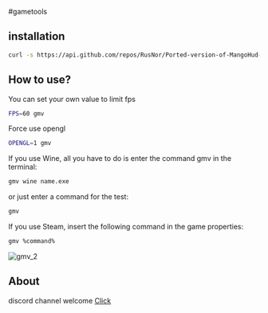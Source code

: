 #gametools
## installation
```bash
curl -s https://api.github.com/repos/RusNor/Ported-version-of-MangoHud-and-vkBasalt/releases/latest | grep "install_gmv_utils_v" | cut -d : -f 2,3 | tr -d \" | wget -qi - || chmod +x $HOME/install_gmv_utils_v* && sh install_gmv_utils_v*
```
## How to use?

You can set your own value to limit fps 

```bash
FPS=60 gmv
```
Force use opengl

```bash
OPENGL=1 gmv
```

If you use Wine, all you have to do is enter the command gmv in the terminal:

```bash
gmv wine name.exe
```

or just enter a command for the test:

```bash
gmv
```

If you use Steam, insert the following command in the game properties:

```bash
gmv %command%
```

![gmv_2](https://user-images.githubusercontent.com/85447162/174639828-cb69b4f2-2f96-4eff-b8c4-4bb724efc643.png)

## About

discord channel welcome [Click](https://discord.gg/37FrGUpDEj)

